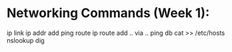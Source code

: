 # Networking Commands (Week 1):

ip link
ip addr add 
ping 
route
ip route add .. via ..
ping db
cat >> /etc/hosts
nslookup
dig
